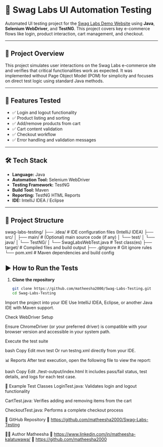 # 🧪 Swag Labs UI Automation Testing

Automated UI testing project for the [Swag Labs Demo Website](https://www.saucedemo.com/) using **Java**, **Selenium WebDriver**, and **TestNG**. This project covers key e-commerce flows like login, product interaction, cart management, and checkout.

---

## 📌 Project Overview

This project simulates user interactions on the Swag Labs e-commerce site and verifies that critical functionalities work as expected. It was implemented without Page Object Model (POM) for simplicity and focuses on direct test logic using standard Java methods.

---

## 🚀 Features Tested

- ✅ Login and logout functionality
- ✅ Product listing and sorting
- ✅ Add/remove products from cart
- ✅ Cart content validation
- ✅ Checkout workflow
- ✅ Error handling and validation messages

---

## 🛠️ Tech Stack

- **Language:** Java  
- **Automation Tool:** Selenium WebDriver  
- **Testing Framework:** TestNG  
- **Build Tool:** Maven  
- **Reporting:** TestNG HTML Reports  
- **IDE:** IntelliJ IDEA / Eclipse

---

## 📁 Project Structure

swag-labs-testing/
├── .idea/                # IDE configuration files (IntelliJ IDEA)
├── src/
│   ├── main/             # (Optional) main source code (if any)
│   └── test/
│       └── java/
│           └── TestNG/
│               └── SwagLabsWebTest.java   # Test class(es)
├── target/               # Compiled files and build output
├── .gitignore            # Git ignore rules
└── pom.xml               # Maven dependencies and build config



## ▶️ How to Run the Tests

1. **Clone the repository**
   ```bash
   git clone https://github.com/matheesha2000/Swag-Labs-Testing.git
   cd Swag-Labs-Testing
Import the project into your IDE
Use IntelliJ IDEA, Eclipse, or another Java IDE with Maven support.

Check WebDriver Setup

Ensure ChromeDriver (or your preferred driver) is compatible with your browser version and accessible in your system path.

Execute the test suite

bash
Copy
Edit
mvn test
Or run testng.xml directly from your IDE.

📊 Reports
After test execution, open the following file to view the report:

bash
Copy
Edit
./test-output/index.html
It includes pass/fail status, test details, and logs for each test case.

🧪 Example Test Classes
LoginTest.java: Validates login and logout functionality

CartTest.java: Verifies adding and removing items from the cart

CheckoutTest.java: Performs a complete checkout process

📎 GitHub Repository
🔗 https://github.com/matheesha2000/Swag-Labs-Testing

👨‍💻 Author
Matheesha
📧 https://www.linkedin.com/in/matheesha-kalatuwawa/
🔗 https://github.com/matheesha2000

